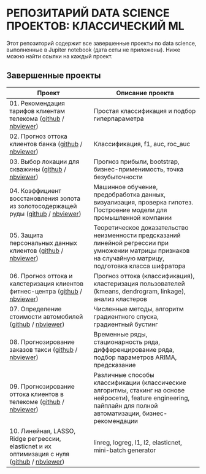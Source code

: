 # РЕПОЗИТАРИЙ DATA SCIENCE ПРОЕКТОВ: КЛАССИЧЕСКИЙ ML

Этот репозиторий содержит все завершенные проекты по data science, выполненные в Jupiter notebook (дата сеты не приложены). 
Ниже можно найти ссылки на каждый проект.

## Завершенные проекты
| **Проект** | **Описание проекта** | 
| -------------------- | --------------------- |
| 01. Рекомендация тарифов клиентам телекома ([github](https://github.com/urzumo/data_science_projects/tree/urzumo/rekomendaciya_tarifov) / [nbviewer](https://nbviewer.org/github/urzumo/data_science_projects/blob/41c0752d0e579d978942caff46b8fccdbf152823/rekomendaciya_tarifov/rekomendaciya_tarifov_git.ipynb))|Простая классификация и подбор гиперпараметра|
| 02. Прогноз оттока клиентов банка ([github](https://github.com/urzumo/data_science_projects/tree/urzumo/ottok_klientov_banka) / [nbviewer](https://nbviewer.org/github/urzumo/data_science_projects/blob/e875cdb75a104cb89e8e516977e79bbfa954403e/ottok_klientov_banka/ottok_klientov_git.ipynb))|Классификация, f1, auc, roc_auc|
| 03. Выбор локации для скважины ([github](https://github.com/urzumo/data_science_projects/tree/urzumo/prognoz_dobychu) / [nbviewer](https://nbviewer.org/github/urzumo/data_science_projects/blob/33bd23e6045373ce91e21a4a791d92b4374205be/prognoz_dobychu/locacii_skvaghiny_git.ipynb))|Прогноз прибыли, bootstrap, бизнес-применимость, точка безубыточности|
| 04. Коэффициент восстановления золота из золотосодержащей руды ([github](https://github.com/urzumo/data_science_projects/tree/urzumo/zolotoobrabotka) / [nbviewer](https://nbviewer.org/github/urzumo/data_science_projects/blob/3a8642ad0394ddd40d2fe01b6f95828f7c64422a/zolotoobrabotka/zolotoobrabotka_git.ipynb))|Машинное обучение, предобработка данных, визуализация, проверка гипотез. Построение модели для промышленной компании|
| 05. Защита персональных данных клиентов ([github](https://github.com/urzumo/data_science_projects/tree/urzumo/zashita_personalnyh_dannyh) / [nbviewer](https://nbviewer.org/github/urzumo/data_science_projects/blob/763b402c553eacb9404f46d15492e94e1b1c1cfa/zashita_personalnyh_dannyh/zashita_personalnyh_dannyh_git.ipynb))|Теоретическое доказательство неизменности предсказаний линейной регрессии при умножении матрицы признаков на случайную матрицу, подготовка класса шифратора|
| 06. Прогноз оттока и калстеризация клиентов фитнес-центра ([github](https://github.com/urzumo/data_science_projects/tree/urzumo/customer_churn_%26_kmeans) / [nbviewer](https://nbviewer.org/github/urzumo/data_science_projects/blob/ecf61a91f1818a385a57c6349bcf7e29daf2b4e9/customer_churn_%26_kmeans/ottok_klientov_fitness_centra_git.ipynb))|Прогноз оттока (классификация), кластеризация пользователей (kmeans, dendrogram, linkage), анализ кластеров|
| 07. Определение стоимости автомобилей ([github](https://github.com/urzumo/data_science_projects/tree/urzumo/stoimost_auto) / [nbviewer](https://nbviewer.org/github/urzumo/data_science_projects/blob/af2fd8a6f9b2ce4bca06c1b6039c826d4b865858/stoimost_auto/stoimost_auto_git.ipynb))|Численные методы, алгоритм градиентного спуска, градиентный бустинг|
| 08. Прогнозирование заказов такси ([github](https://github.com/urzumo/data_science_projects/tree/urzumo/prognoz_taxi) / [nbviewer](https://nbviewer.org/github/urzumo/data_science_projects/blob/58113966aa21bfe5c3aef048dbe83c4748b237e5/prognoz_taxi/prognoz_taksi_git.ipynb))|Временные ряды, стационарность ряда, дифференцирование ряда, подбор параметров ARIMA, предсказание|
| 09. Прогнозирование оттока клиентов в телекоме ([github](https://github.com/urzumo/data_science_projects/tree/urzumo/ottok_klientov_telekom) / [nbviewer](https://nbviewer.org/github/urzumo/data_science_projects/blob/5cff34b80830a5b46eafba8ba3d05e835b597669/ottok_klientov_telekom/telecom_ottok_git.ipynb))|Различные способы классификации (классические алгоритмы, стакинг на основе нейросети), feature engineering, пайплайн для полной автоматизации, бизнес-рекомендации|
| 10. Линейная, LASSO, Ridge регрессии, elasticnet и их оптимизация с нуля ([github](https://github.com/urzumo/data_science_projects/blob/urzumo/LASSO_Ridge_elasticnet_from_scratch) / [nbviewer](https://nbviewer.org/github/urzumo/data_science_projects/blob/urzumo/LASSO_Ridge_elasticnet_from_scratch/LASSO_Ridge_elasticnet_from_scratch.ipynb))|linreg, logreg, l1, l2, elasticnet, mini-batch generator|








